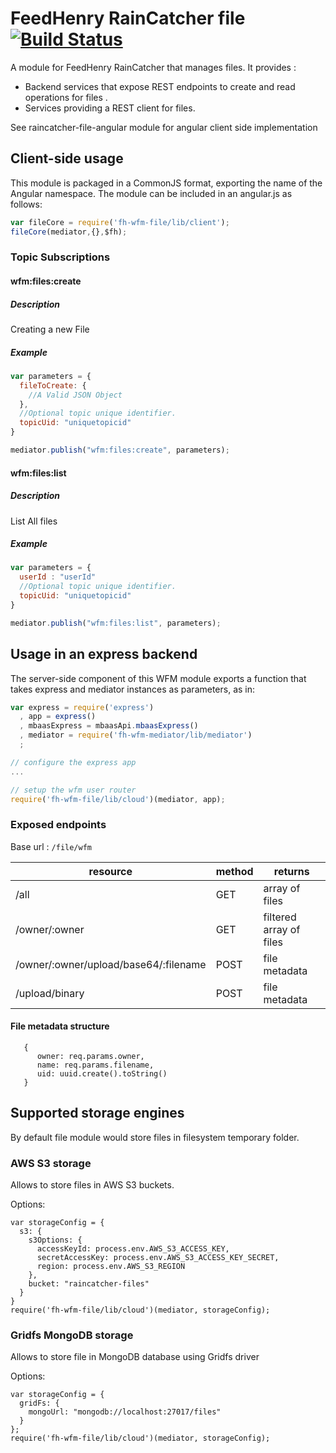 # FeedHenry RainCatcher file [![Build Status](https://travis-ci.org/feedhenry-raincatcher/raincatcher-file.png)](https://travis-ci.org/feedhenry-raincatcher/raincatcher-file)

A module for FeedHenry RainCatcher that manages files. It provides :
- Backend services that expose REST endpoints to create and read operations for files .
- Services providing a REST client for files.

See raincatcher-file-angular module for angular client side implementation

## Client-side usage

This module is packaged in a CommonJS format, exporting the name of the Angular namespace.
The module can be included in an angular.js as follows:

```javascript
var fileCore = require('fh-wfm-file/lib/client');
fileCore(mediator,{},$fh);
```

### Topic Subscriptions

#### wfm:files:create

##### Description

Creating a new File

##### Example


```javascript
var parameters = {
  fileToCreate: {
    //A Valid JSON Object
  },
  //Optional topic unique identifier.
  topicUid: "uniquetopicid"
}

mediator.publish("wfm:files:create", parameters);
```

#### wfm:files:list
##### Description

List All files

##### Example

```javascript
var parameters = {
  userId : "userId"
  //Optional topic unique identifier.
  topicUid: "uniquetopicid"
}

mediator.publish("wfm:files:list", parameters);
```


## Usage in an express backend

The server-side component of this WFM module exports a function that takes express and mediator instances as parameters, as in:

```javascript
var express = require('express')
  , app = express()
  , mbaasExpress = mbaasApi.mbaasExpress()
  , mediator = require('fh-wfm-mediator/lib/mediator')
  ;

// configure the express app
...

// setup the wfm user router
require('fh-wfm-file/lib/cloud')(mediator, app);

```

### Exposed endpoints

Base url : `/file/wfm`

| resource | method | returns |
| -------- | ------ | ------- |
| /all | GET | array of files |
| /owner/:owner | GET | filtered array of files |
| /owner/:owner/upload/base64/:filename | POST | file metadata |
| /upload/binary | POST | file metadata  |


#### File metadata structure

```
   {
      owner: req.params.owner,
      name: req.params.filename,
      uid: uuid.create().toString()
   }

```

## Supported storage engines

By default file module would store files in filesystem temporary folder.

### AWS S3 storage

Allows to store files in AWS S3 buckets.

Options:

```
var storageConfig = {
  s3: {
    s3Options: {
      accessKeyId: process.env.AWS_S3_ACCESS_KEY,
      secretAccessKey: process.env.AWS_S3_ACCESS_KEY_SECRET,
      region: process.env.AWS_S3_REGION
    },
    bucket: "raincatcher-files"
  }
}
require('fh-wfm-file/lib/cloud')(mediator, storageConfig);
```

### Gridfs MongoDB storage

Allows to store file in MongoDB database using Gridfs driver

Options:
```
var storageConfig = {
  gridFs: {
    mongoUrl: "mongodb://localhost:27017/files"
  }
};
require('fh-wfm-file/lib/cloud')(mediator, storageConfig);
```